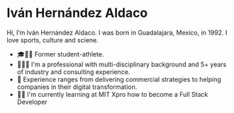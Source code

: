 <h1>Iván Hernández Aldaco</h1>

<p> Hi, I’m Iván Hernández Aldaco.
I was born in Guadalajara, Mexico, in 1992.
I love sports, culture and sciene.

  
<ul> 
<li> 🎓🏊🏻 Former student-athlete. </li>
<li> 👨🏻‍💼 I'm a professional with multi-disciplinary background and 5+ years of industry and consulting experience. </li>
<li> 💼 Experience ranges from delivering commercial strategies to helping companies in their digital transformation. </li>
<li> 👨‍💻 I'm currently learning at MIT Xpro how to become a Full Stack Developer </li>
</ul>
</p>
